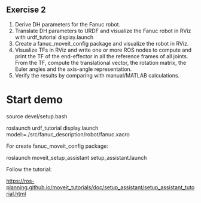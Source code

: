 ## Exercise 2
1.	Derive DH parameters for the Fanuc robot.
2.	Translate DH parameters to URDF and visualize the Fanuc robot in RViz with urdf_tutorial display.launch 
3.	Create a fanuc_moveit_config package and visualize the robot in RViz.
4.	Visualize TFs in RViz and write one or more ROS nodes to compute and print the TF of the end-effector in all the reference frames of all joints. From the TF, compute the translational vector, the rotation matrix, the Euler angles and the axis-angle representation.
5.	Verify the results by comparing with manual/MATLAB calculations.


# Start demo
source devel/setup.bash

roslaunch urdf_tutorial display.launch model:=./src/fanuc_description/robot/fanuc.xacro

For create fanuc_moveit_config package:

roslaunch moveit_setup_assistant setup_assistant.launch

Follow the tutorial:

https://ros-planning.github.io/moveit_tutorials/doc/setup_assistant/setup_assistant_tutorial.html





